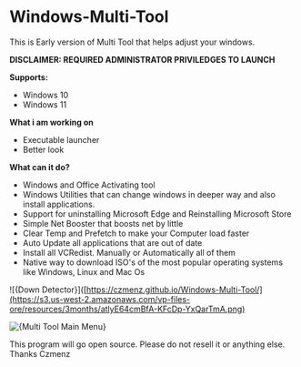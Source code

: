 # Windows-Multi-Tool

This is Early version of Multi Tool that helps adjust your windows.

**DISCLAIMER: REQUIRED ADMINISTRATOR PRIVILEDGES TO LAUNCH**

**Supports:**
- Windows 10
- Windows 11


**What i am working on**
- Executable launcher
- Better look


**What can it do?**

- Windows and Office Activating tool
- Windows Utilities that can change windows in deeper way and also install applications.
- Support for uninstalling Microsoft Edge and Reinstalling Microsoft Store
- Simple Net Booster that boosts net by little
- Clear Temp and Prefetch to make your Computer load faster
- Auto Update all applications that are out of date
- Install all VCRedist. Manually or Automatically all of them
- Native way to download ISO's of the most popular operating systems like Windows, Linux and Mac Os

![{Down Detector}]([https://czmenz.github.io/Windows-Multi-Tool/](https://s3.us-west-2.amazonaws.com/vp-files-ore/resources/3months/atlyE64cmBfA-KFcDp-YxQarTmA.png)

![{Multi Tool Main Menu}](https://github.com/user-attachments/assets/68e31753-c3b8-4e7f-8787-4bca6fa06272)

This program will go open source. Please do not resell it or anything else. Thanks Czmenz
